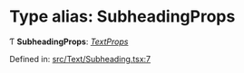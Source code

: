 # Type alias: SubheadingProps

Ƭ **SubheadingProps**: [*TextProps*](textprops.md)

Defined in: [src/Text/Subheading.tsx:7](https://github.com/minimal-ui/minimal-ui/blob/main/packages/minimalui/src/Text/Subheading.tsx#L7)
